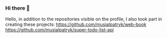 ### Hi there 👋

Hello, in addition to the repositories visible on the profile, I also took part in creating these projects:
https://github.com/musialpatryk/web-book <br />
https://github.com/musialpatryk/super-todo-list-api

<!--
**ViciousCabaret/ViciousCabaret** is a ✨ _special_ ✨ repository because its `README.md` (this file) appears on your GitHub profile.

Here are some ideas to get you started:

- 🔭 I’m currently working on ...
- 🌱 I’m currently learning ...
- 👯 I’m looking to collaborate on ...
- 🤔 I’m looking for help with ...
- 💬 Ask me about ...
- 📫 How to reach me: ...
- 😄 Pronouns: ...
- ⚡ Fun fact: ...
-->
